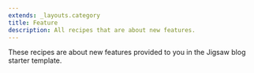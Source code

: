 ```yaml
---
extends: _layouts.category
title: Feature
description: All recipes that are about new features.
---
```


These recipes are about new features provided to you in the Jigsaw blog starter template.
